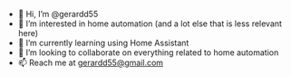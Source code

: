 - 👋 Hi, I’m @gerardd55
- 👀 I’m interested in home automation (and a lot else that is less relevant here)
- 🌱 I’m currently learning using Home Assistant
- 💞️ I’m looking to collaborate on everything related to home automation
- 📫 Reach me at gerardd55@gmail.com

<!---
gerardd55/gerardd55 is a ✨ special ✨ repository because its `README.md` (this file) appears on your GitHub profile.
You can click the Preview link to take a look at your changes.
--->
